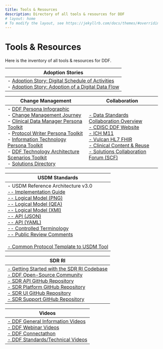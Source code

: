 ```yaml
---
title: Tools & Resources
description: Directory of all tools & resources for DDF
# layout: home
# To modify the layout, see https://jekyllrb.com/docs/themes/#overriding-theme-defaults
---
```

# Tools & Resources
Here is the inventory of all tools & resources for DDF. 

| Adoption Stories                                                                    |
|-------------------------------------------------------------------------------------|
|- [Adoption Story: Digital Schedule of Activities](<documents/stories/DDF_Case_Study_DOSA.pdf>) <br>- [Adoption Story: Adoption of a Digital Data Flow](<documents/stories/DDF_Case_Study_DDF_Adoption.pdf>)|


| Change Management                                                                     | Collaboration                                                                            |
|---------------------------------------------------------------------------------------|------------------------------------------------------------------------------------------|
|- [DDF Persona Infographic](<documents/DDF Persona Infographic 2024.pdf>) <br>- [Change Management Journey](<documents/DDF Change Management journey 2024.pdf>)<br>- [Clinical Data Manager Persona Toolkit](DMPersona.md)<br>- [Protocol Writer Persona Toolkit](MWPersona.md)<br>- [Information Technology Persona Toolkit](ITPersona.md)<br>- [DDF Technology Architecture Scenarios Toolkit](<documents/DDF%20Technology%20Architecture%20Scenarios%20Tool%20-%20CLEAN_FINAL.pdf>)<br>- [Solutions Directory](https://transcelerate.github.io/ddf-directory/directory/directory.html)|<a target="_blank" href="https://transcelerate.github.io/ddf-home/collaborations.html">- Data Standards Collaboration Overview</a><br> <a target="_blank" href="https://www.cdisc.org/ddf">- CDISC DDF Website</a><br> <a target="_blank" href="https://www.ema.europa.eu/en/ich-m11-guideline-clinical-study-protocol-template-and-technical-specifications-scientific-guideline">- ICH M11</a><br> <a target="_blank" href="https://hl7vulcan.org/">- Vulcan HL7 FHIR</a><br> <a target="_blank" href="https://www.transceleratebiopharmainc.com/initiatives/clinical-content-reuse/">- Clinical Content & Reuse</a><br> <a target="_blank" href="">- Solutions Collaboration Forum (SCF)</a><br> |

|USDM Standards                                                                         | 
|---------------------------------------------------------------------------------------|
|- USDM Reference Architecture v3.0 <br><a target="_blank" href="https://github.com/cdisc-org/DDF-RA/blob/v3.0.0/Deliverables/IG/USDM-IG.pdf">-- Implementation Guide</a><br><a target="_blank" href="https://github.com/cdisc-org/DDF-RA/blob/v3.0.0/Deliverables/UML/USDM_UML.png">-- Logical Model (PNG)</a><br><a target="_blank" href="https://github.com/cdisc-org/DDF-RA/blob/v3.0.0/Deliverables/UML/USDM_UML.qea">-- Logical Model (QEA)</a><br><a target="_blank" href="https://github.com/cdisc-org/DDF-RA/blob/v3.0.0/Deliverables/UML/USDM_UML.xmi">-- Logical Model (XMI)</a><br><a target="_blank" href="https://github.com/cdisc-org/DDF-RA/blob/v3.0.0/Deliverables/API/USDM_API.json">-- API (JSON)</a><br><a target="_blank" href="https://github.com/cdisc-org/DDF-RA/blob/v3.0.0/Deliverables/API/USDM_API.yaml">-- API (YAML)</a><br><a target="_blank" href="https://github.com/cdisc-org/DDF-RA/blob/v3.0.0/Deliverables/CT/USDM_CT.xlsx">-- Controlled Terminology</a><br><a target="_blank" href="https://www.cdisc.org/sites/default/files/2024-04/USDM%20v3.0%20Public%20Review%20Comments-1.xlsx">-- Public Review Comments</a><br><br>[- Common Protocol Template to USDM Tool](utilities.md)|

|SDR RI                                                                         |
|-------------------------------------------------------------------------------|
|[- Getting Started with the SDR RI Codebase](sdr-ri-codebase-access.md)<br> [- DDF Open-Source Community](community.md)<br> <a target="_blank" href="https://github.com/transcelerate/ddf-sdr-api">- SDR API GitHub Repository</a><br><a target="_blank" href="https://github.com/transcelerate/ddf-sdr-platform">- SDR Platform GitHub Repository</a><br><a target="_blank" href="https://github.com/transcelerate/ddf-sdr-ui">- SDR UI GitHub Repository</a><br><a target="_blank" href="https://github.com/transcelerate/ddf-sdr-support">- SDR Support GitHub Repository</a>|

| Videos                                                                                |
|---------------------------------------------------------------------------------------|
|<a target="_blank" href="https://www.youtube.com/playlist?list=PLMXS-Xt7Ou1L_vQ8xporort6tBfrcNy2W">- DDF General Information Videos</a><br><a target="_blank" href="https://www.youtube.com/playlist?list=PLMXS-Xt7Ou1IoMvLH8Ov7YYgAEl7MWpka">- DDF Webinar Videos</a><br><a target="_blank" href="https://www.youtube.com/playlist?list=PLMXS-Xt7Ou1Juda8dFZXbGY7PaGQwH6FJ">- DDF Connectathon</a><br><a target="_blank" href="https://www.youtube.com/playlist?list=PLMXS-Xt7Ou1KLxO6nzXWSNJ6PWtIJhGjK">- DDF Standards/Technical Videos</a>|
